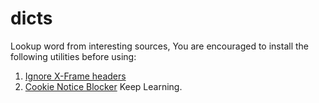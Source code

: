 # dicts
Lookup word from interesting sources,
You are encouraged to install the following utilities before using:
1. [Ignore X-Frame headers](https://chrome.google.com/webstore/detail/ignore-x-frame-headers/gleekbfjekiniecknbkamfmkohkpodhe)
2. [Cookie Notice Blocker](https://chrome.google.com/webstore/detail/cookie-notice-blocker/odhmfmnoejhihkmfebnolljiibpnednn)
Keep Learning.